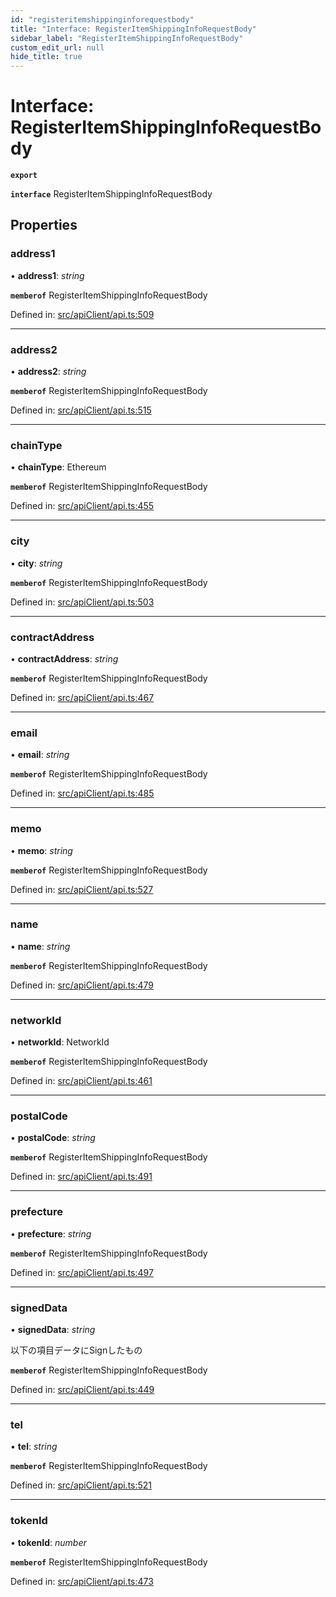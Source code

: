 ```yaml
---
id: "registeritemshippinginforequestbody"
title: "Interface: RegisterItemShippingInfoRequestBody"
sidebar_label: "RegisterItemShippingInfoRequestBody"
custom_edit_url: null
hide_title: true
---
```


# Interface: RegisterItemShippingInfoRequestBody

**`export`** 

**`interface`** RegisterItemShippingInfoRequestBody

## Properties

### address1

• **address1**: *string*

**`memberof`** RegisterItemShippingInfoRequestBody

Defined in: [src/apiClient/api.ts:509](https://github.com/KyuzanInc/annapurna-sdk-js/blob/99f15db/src/apiClient/api.ts#L509)

___

### address2

• **address2**: *string*

**`memberof`** RegisterItemShippingInfoRequestBody

Defined in: [src/apiClient/api.ts:515](https://github.com/KyuzanInc/annapurna-sdk-js/blob/99f15db/src/apiClient/api.ts#L515)

___

### chainType

• **chainType**: Ethereum

**`memberof`** RegisterItemShippingInfoRequestBody

Defined in: [src/apiClient/api.ts:455](https://github.com/KyuzanInc/annapurna-sdk-js/blob/99f15db/src/apiClient/api.ts#L455)

___

### city

• **city**: *string*

**`memberof`** RegisterItemShippingInfoRequestBody

Defined in: [src/apiClient/api.ts:503](https://github.com/KyuzanInc/annapurna-sdk-js/blob/99f15db/src/apiClient/api.ts#L503)

___

### contractAddress

• **contractAddress**: *string*

**`memberof`** RegisterItemShippingInfoRequestBody

Defined in: [src/apiClient/api.ts:467](https://github.com/KyuzanInc/annapurna-sdk-js/blob/99f15db/src/apiClient/api.ts#L467)

___

### email

• **email**: *string*

**`memberof`** RegisterItemShippingInfoRequestBody

Defined in: [src/apiClient/api.ts:485](https://github.com/KyuzanInc/annapurna-sdk-js/blob/99f15db/src/apiClient/api.ts#L485)

___

### memo

• **memo**: *string*

**`memberof`** RegisterItemShippingInfoRequestBody

Defined in: [src/apiClient/api.ts:527](https://github.com/KyuzanInc/annapurna-sdk-js/blob/99f15db/src/apiClient/api.ts#L527)

___

### name

• **name**: *string*

**`memberof`** RegisterItemShippingInfoRequestBody

Defined in: [src/apiClient/api.ts:479](https://github.com/KyuzanInc/annapurna-sdk-js/blob/99f15db/src/apiClient/api.ts#L479)

___

### networkId

• **networkId**: NetworkId

**`memberof`** RegisterItemShippingInfoRequestBody

Defined in: [src/apiClient/api.ts:461](https://github.com/KyuzanInc/annapurna-sdk-js/blob/99f15db/src/apiClient/api.ts#L461)

___

### postalCode

• **postalCode**: *string*

**`memberof`** RegisterItemShippingInfoRequestBody

Defined in: [src/apiClient/api.ts:491](https://github.com/KyuzanInc/annapurna-sdk-js/blob/99f15db/src/apiClient/api.ts#L491)

___

### prefecture

• **prefecture**: *string*

**`memberof`** RegisterItemShippingInfoRequestBody

Defined in: [src/apiClient/api.ts:497](https://github.com/KyuzanInc/annapurna-sdk-js/blob/99f15db/src/apiClient/api.ts#L497)

___

### signedData

• **signedData**: *string*

以下の項目データにSignしたもの

**`memberof`** RegisterItemShippingInfoRequestBody

Defined in: [src/apiClient/api.ts:449](https://github.com/KyuzanInc/annapurna-sdk-js/blob/99f15db/src/apiClient/api.ts#L449)

___

### tel

• **tel**: *string*

**`memberof`** RegisterItemShippingInfoRequestBody

Defined in: [src/apiClient/api.ts:521](https://github.com/KyuzanInc/annapurna-sdk-js/blob/99f15db/src/apiClient/api.ts#L521)

___

### tokenId

• **tokenId**: *number*

**`memberof`** RegisterItemShippingInfoRequestBody

Defined in: [src/apiClient/api.ts:473](https://github.com/KyuzanInc/annapurna-sdk-js/blob/99f15db/src/apiClient/api.ts#L473)
